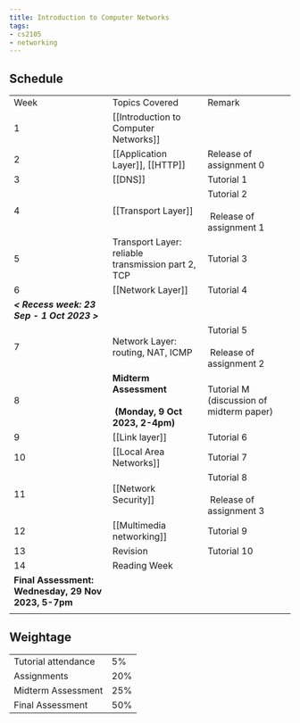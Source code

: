 ```yaml
---
title: Introduction to Computer Networks
tags:
- cs2105
- networking
---
```


## Schedule
|                                                     |                                                          |                                            |
| --------------------------------------------------- | -------------------------------------------------------- | ------------------------------------------ |
| Week                                                | Topics Covered                                           | Remark                                     |
| 1                                                   | [[Introduction to Computer Networks]]                    |                                            |
| 2                                                   | [[Application Layer]], [[HTTP]]                          | Release of assignment 0                    |
| 3                                                   | [[DNS]]                                                  | Tutorial 1                                 |
| 4                                                   | [[Transport Layer]]                                      | Tutorial 2<br></br> Release of assignment 1 |
| 5                                                   | Transport Layer: reliable transmission part 2, TCP       | Tutorial 3                                 |
| 6                                                   | [[Network Layer]]                                        | Tutorial 4                                 |
| **_< Recess week: 23 Sep - 1 Oct 2023 >_**          |                                                          |                                            |
| 7                                                   | Network Layer: routing, NAT, ICMP                        | Tutorial 5<br></br> Release of assignment 2 |
| 8                                                   | **Midterm Assessment  <br></br> (Monday, 9 Oct 2023, 2-4pm)** | Tutorial M (discussion of midterm paper)   |
| 9                                                   | [[Link layer]]                                      | Tutorial 6                                 |
| 10                                                  | [[Local Area Networks]]                                       | Tutorial 7                                 |
| 11                                                  | [[Network Security]]                                       | Tutorial 8<br></br> Release of assignment 3 |
| 12                                                  |[[Multimedia networking]]                                    | Tutorial 9                                 |
| 13                                                  | Revision                                                 | Tutorial 10                                |
| 14                                                  | Reading Week                                             |                                            |
| **Final Assessment: Wednesday, 29 Nov 2023, 5-7pm** |                                                          |                                            |
|                                                     |                                                          |                                            |


## Weightage

|                     |     |
| ------------------- | --- |
| Tutorial attendance | 5%  |
| Assignments         | 20% |
| Midterm Assessment  | 25% |
| Final Assessment    | 50% |

